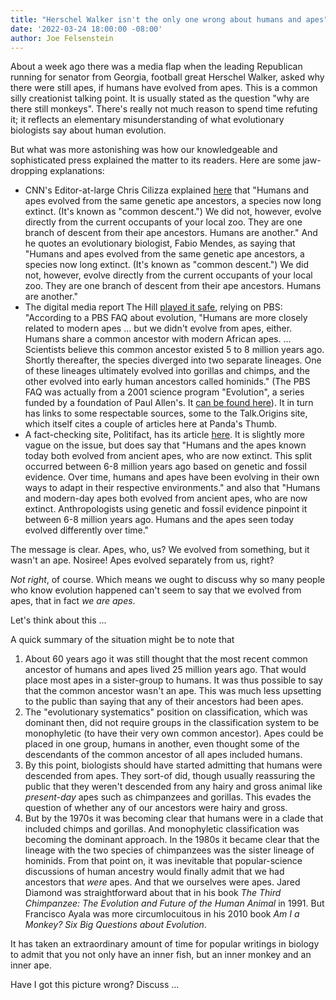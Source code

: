 ```yaml
---
title: "Herschel Walker isn't the only one wrong about humans and apes"
date: '2022-03-24 18:00:00 -08:00'
author: Joe Felsenstein
---
```


About a week ago there was a media flap when the leading Republican running for senator from Georgia, football great
Herschel Walker, asked why there were still apes, if humans have evolved from apes.  This is a common silly creationist
talking point.  It is usually stated as the question "why are there still monkeys".  There\'s really not much
reason to spend time refuting it; it reflects an elementary misunderstanding of what evolutionary biologists say
about human evolution.

But what was more astonishing was how our knowledgeable and sophisticated press explained the matter to its readers.  Here are some
jaw-dropping explanations:

- CNN's Editor-at-large Chris Cilizza explained
  [here](https://amp.cnn.com/cnn/2022/03/16/politics/herschel-walker-geogia-senate-candidate-evolution-apes/index.html)
that "Humans and apes evolved from the same genetic ape ancestors, a species now long extinct. (It's known as "common
descent.") We did not, however, evolve directly from the current occupants of your local zoo. They are one branch of
descent from their ape ancestors. Humans are another."  And he quotes an evolutionary biologist, Fabio Mendes, as
saying that "Humans and apes evolved from the same genetic ape ancestors, a species now long extinct. (It's known as
"common descent.") We did not, however, evolve directly from the current occupants of your local zoo. They are one
branch of descent from their ape ancestors. Humans are another."
- The digital media report The Hill [played it
  safe](https://thehill.com/media/598393-herschel-walker-asks-why-are-there-still-apes-in-discussion-about-evolution), relying on PBS: "According to a PBS FAQ about evolution, "Humans
  are more closely related to modern apes ... but we didn't evolve from apes, either. Humans share a common ancestor
with modern African apes. ... Scientists believe this common ancestor existed 5 to 8 million years ago. Shortly
thereafter, the species diverged into two separate lineages. One of these lineages ultimately evolved into gorillas and
chimps, and the other evolved into early human ancestors called hominids." (The PBS FAQ was actually from a 2001 science
program "Evolution", a series funded by a foundation of Paul Allen's.  It [can be found
here](https://www.pbs.org/wgbh/evolution/library/faq/cat02.html)).  It in turn has links to some respectable sources,
some to the Talk.Origins site, which itself cites a couple of articles here at Panda's Thumb.
- A fact-checking site, Politifact, has its article
  [here](https://www.politifact.com/factchecks/2022/mar/17/herschel-walker/yes-evolution-proves-humans-and-apes-can-coexist/).
It is slightly more vague on the issue, but does say that "Humans and the apes known today both evolved from ancient apes, who are now extinct. This split occurred between 6-8 million years ago based on genetic and fossil evidence.  Over time, humans and apes have been evolving in their own ways to adapt in their respective environments."
and also that "Humans and modern-day apes both evolved from ancient apes, who are now extinct. Anthropologists using
genetic and fossil evidence pinpoint it between 6-8 million years ago. Humans and the apes seen today evolved
differently over time."

The message is clear.  Apes, who, us?  We evolved from something, but it wasn't an ape.  Nosiree!  Apes evolved
separately from us, right?

_Not right_, of course.  Which means we ought to discuss why so many people who know evolution happened can't seem to
say that we evolved from apes, that in fact _we are apes_.

Let's think about this ...

<!--more-->

A quick summary of the situation might be to note that
1. About 60 years ago it was still thought that the most recent common ancestor of humans and apes lived 25 million years
ago.  That would place most apes in a sister-group to humans.  It was thus possible to say that the common ancestor wasn't
an ape.  This was much less upsetting to the public than saying that any of their ancestors had been apes.
2. The "evolutionary systematics" position on classification, which was dominant then, did not require groups in the
classification system to be monophyletic (to have their very own common ancestor).  Apes could be placed in one group,
humans in another, even thought some of the descendants of the common ancestor of all apes included humans.
3. By this point, biologists should have started admitting that humans were descended from apes.  They sort-of did,
though usually reassuring the public that they weren't descended from any hairy and gross animal like _present-day_ apes such
as chimpanzees and gorillas.  This evades the question of whether any of our ancestors were hairy and gross.
4. But by the 1970s it was becoming clear that humans were in a clade that included chimps and gorillas.  And monophyletic
classification was becoming the dominant approach.  In the 1980s it became clear that the lineage with the two species of
chimpanzees was the sister lineage of hominids.  From that point on, it was inevitable that popular-science discussions
of human ancestry would finally admit that we had ancestors that _were_ apes.  And that we ourselves were apes.
Jared Diamond was straightforward about that in his book _The Third Chimpanzee: The Evolution and Future of the Human Animal_ in 1991.
But Francisco Ayala was more circumlocuitous in his 2010 book _Am I a Monkey? Six Big Questions about Evolution_.

It has taken an extraordinary amount of time for popular writings in biology to admit that you not only have an inner fish,
but an inner monkey and an inner ape.

Have I got this picture wrong?  Discuss ...
